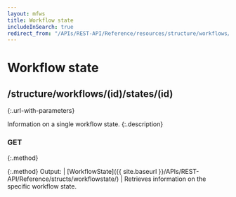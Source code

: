 ```yaml
---
layout: mfws
title: Workflow state
includeInSearch: true
redirect_from: "/APIs/REST-API/Reference/resources/structure/workflows/id/states/id.html"
---
```


# Workflow state

## /structure/workflows/(id)/states/(id)
{:.url-with-parameters}

Information on a single workflow state. 
{:.description}

### GET
{:.method}

{:.method}
Output: | [WorkflowState]({{ site.baseurl }}/APIs/REST-API/Reference/structs/workflowstate/)
| Retrieves information on the specific workflow state. 

